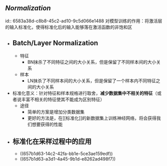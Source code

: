 ## *Normalization*
id:: 6583a38d-c8b8-45c2-ad10-9c5d066e1488
对模型训练的作用：将激活层的输入标准化，使得标准化后的输入能够落在激活函数的非饱和区
- ## Batch/Layer Normalization
	- 特征
		- BN抹杀了不同特征之间的大小关系，但是保留了不同样本间的大小关系
	- 样本
		- LN抹杀了不同样本间的大小关系，但是保留了一个样本内不同特征之间的大小关系
- 标准化意义：针对特征和样本规格进行取舍，**减少数据集中不相关的特征**（或者说丰富不相关的特征使其不能成为区别特征）
	- 途径
		- 简单的方案是增加分类数据集
		- 更好的方法是，在[[标准化]]的新数据集上训练神经网络，将会获得我们想要获得的性能
- ## 标准化在采样过程中的应用
	- ((657b1d63-14c2-42fa-bb1e-5ce3ae159edf))
	- ((657b1d63-a3d1-4a45-9b1d-e8262ad498f7))